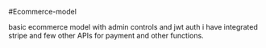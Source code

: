 #Ecommerce-model

basic ecommerce model with admin controls and jwt auth 
i have integrated stripe and few other APIs for payment and other functions.
